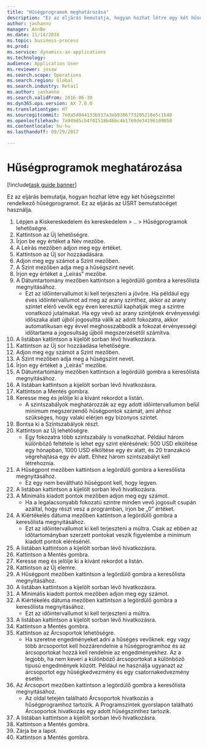 ```yaml
--- 
title: "Hűségprogramok meghatározása"
description: "Ez az eljárás bemutatja, hogyan hozhat létre egy két hűségszinttel rendelkező hűségprogramot."
author: jashanno
manager: AnnBe
ms.date: 11/14/2016
ms.topic: business-process
ms.prod: 
ms.service: dynamics-ax-applications
ms.technology: 
audience: Application User
ms.reviewer: josaw
ms.search.scope: Operations
ms.search.region: Global
ms.search.industry: Retail
ms.author: jashanno
ms.search.validFrom: 2016-06-30
ms.dyn365.ops.version: AX 7.0.0
ms.translationtype: HT
ms.sourcegitcommit: 7e0a5d044133b917a3eb9386773205218e5c1b40
ms.openlocfilehash: 7a949d5cb4f01518b46bc4b1769de34196109050
ms.contentlocale: hu-hu
ms.lasthandoff: 09/29/2017

---
```

# <a name="define-loyalty-programs"></a>Hűségprogramok meghatározása

[!include[task guide banner](../includes/task-guide-banner.md)]

Ez az eljárás bemutatja, hogyan hozhat létre egy két hűségszinttel rendelkező hűségprogramot. Ez az eljárás az USRT bemutatócéget használja.

1. Lépjen a Kiskereskedelem és kereskedelem > .. > Hűségprogramok lehetőségre.
2. Kattintson az Új lehetőségre.
3. Írjon be egy értéket a Név mezőbe.
4. A Leírás mezőben adjon meg egy értéket.
5. Kattintson az Új sor hozzáadására.
6. Adjon meg egy számot a Szint mezőben.
7. A Szint mezőben adja meg a hűségszint nevét.
8. Írjon egy értéket a „Leírás” mezőbe.
9. A Dátumtartomány mezőben kattintson a legördülő gombra a keresőlista megnyitásához.
    * Ezt az időintervallumot ki kell terjeszteni a jövőre. Ha például egy éves időintervallumot ad meg az arany szinthez, akkor az arany szintet elérő vevők egy éven keresztül kaphatják meg a szintre vonatkozó jutalmakat. Ha egy vevő az arany szintjének érvényességi időszaka alatt újból jogosulttá válik az adott fokozatra, akkor automatikusan egy évvel meghosszabbodik a fokozat érvényességi időtartama a jogosultság újbóli megszerzésétől számítva.  
10. A listában kattintson a kijelölt sorban lévő hivatkozásra.
11. Kattintson az Új sor hozzáadása lehetőségre.
12. Adjon meg egy számot a Szint mezőben.
13. A Szint mezőben adja meg a hűségszint nevét.
14. Írjon egy értéket a „Leírás” mezőbe.
15. A Dátumtartomány mezőben kattintson a legördülő gombra a keresőlista megnyitásához.
16. A listában kattintson a kijelölt sorban lévő hivatkozásra.
17. Kattintson a Mentés gombra.
18. Keresse meg és jelölje ki a kívánt rekordot a listán.
    * A szintszabályok meghatározzák az egy adott időintervallumon belül minimum megszerzendő hűségpontok számát, ami ahhoz szükséges, hogy valaki elérjen egy bizonyos szintet.  
19. Bontsa ki a Szintszabályok részt.
20. Kattintson az Új lehetőségre.
    * Egy fokozatra több szintszabály is vonatkozhat. Például három különböző feltétele is lehet egy szint elérésének: 500 USD elköltése egy hónapban, 1000 USD elköltése egy év alatt, és 20 tranzakció végrehajtása egy év alatt. Ehhez három szintszabályt kell létrehoznia.  
21. A Hűségpont mezőben kattintson a legördülő gombra a keresőlista megnyitásához.
    * Ez egy nem beváltható hűségpont kell, hogy legyen.  
22. A listában kattintson a kijelölt sorban lévő hivatkozásra.
23. A Minimális kiadott pontok mezőben adjon meg egy számot.
    * Ha a legalacsonyabb fokozatú szintre minden vevő jogosult csupán azáltal, hogy részt vesz a programban, írjon be „0” értéket.  
24. A Kiértékelés dátuma mezőben kattintson a legördülő gombra a keresőlista megnyitásához.
    * Ezt az időintervallumot ki kell terjeszteni a múltra. Csak az ebben az időtartományban szerzett pontokat veszik figyelembe a minimum kiadott pontok elérésénél.  
25. A listában kattintson a kijelölt sorban lévő hivatkozásra.
26. Kattintson a Mentés gombra.
27. Keresse meg és jelölje ki a kívánt rekordot a listán.
28. Kattintson az Új elemre.
29. A Hűségpont mezőben kattintson a legördülő gombra a keresőlista megnyitásához.
30. A listában kattintson a kijelölt sorban lévő hivatkozásra.
31. A Minimális kiadott pontok mezőben adjon meg egy számot.
32. A Kiértékelés dátuma mezőben kattintson a legördülő gombra a keresőlista megnyitásához.
    * Ezt az időintervallumot ki kell terjeszteni a múltra.  
33. A listában kattintson a kijelölt sorban lévő hivatkozásra.
34. Kattintson a Mentés gombra.
35. Kattintson az Árcsoportok lehetőségre.
    * Ha szeretne engedményeket adni a hűséges vevőknek. egy vagy több árcsoportot kell hozzárendelnie a hűségprogramhoz és az árcsoportokat hozzá kell rendelnie az engedményekhez. Az a legjobb, ha nem keveri a különböző árcsoportokat a különböző típusú engedmények között.  Például ne használja ugyanazt az árcsoportot egy hűségkedvezmény és egy csatornakedvezmény esetén.  
36. Az Árcsoport mezőben kattintson a legördülő gombra a keresőlista megnyitásához.
    * Az oldal tetején található Árcsoportok hivatkozás a hűségprogramhoz tartozik. A Programszintek gyorslapon található Árcsoportok hivatkozás egy adott hűségszinthez tartozik.  
37. A listában kattintson a kijelölt sorban lévő hivatkozásra.
38. Kattintson a Mentés gombra.
39. Zárja be a lapot.
40. Kattintson a Mentés gombra.


